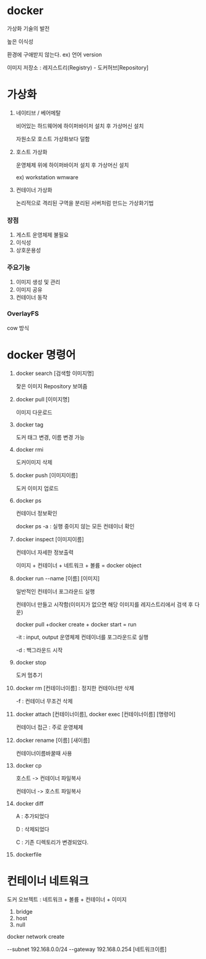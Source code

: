 # docker

가상화 기술의 발전

높은 이식성

환경에 구애받지 않는다. ex) 언어 version

이미지 저장소 : 레지스트리(Registry) - 도커허브[Repository]

# 가상화

1. 네이티브 / 베어메탈

   비어있는 하드웨어에 하이퍼바이저 설치 후 가상머신 설치

   자원소모 호스트 가상화보다 덜함

2. 호스트 가상화

   운영체제 위에 하이퍼바이저 설치 후 가상머신 설치

   ex) workstation wmware

3. 컨테이너 가상화

   논리적으로 격리된 구역을 분리된 서버처럼 만드는 가상화기법

<h3>장점</h3>

1. 게스트 운영체제 불필요
2. 이식성
3. 상호운용성

<h3>주요기능</h3>

1. 이미지 생성 및 관리
2. 이미지 공유
3. 컨테이너 동작

<h3>OverlayFS</h3>

cow 방식

<h1>docker 명령어</h1>

1. docker search [검색할 이미지명]

   찾은 이미지 Repository 보여줌

2. docker pull [이미지명]

   이미지 다운로드

3. docker tag

   도커 태그 변경, 이름 변경 가능

4. docker rmi

   도커이미지 삭제

5. docker push [이미지이름]

   도커 이미지 업로드

6. docker ps

   컨테이너 정보확인

   docker ps -a : 실행 중이지 않는 모든 컨테이너 확인

7. docker inspect [이미지이름]

   컨테이너 자세한 정보출력

   이미지 + 컨테이너 + 네트워크 + 볼륨 = docker object

8. docker run --name [이름] [이미지]

   일반적인 컨테이너 포그라운드 실행

   컨테이너 만들고 시작함(이미지가 없으면 해당 이미지를 레지스트리에서 검색 후 다운)

   docker pull +docker create + docker start = run

   -it : input, output 운영체제 컨테이너를 포그라운드로 실행

   -d : 백그라운드 시작

9. docker stop

   도커 멈추기

10. docker rm [컨테이너이름] : 정지한 컨테이너만 삭제

    -f : 컨테이너 무조건 삭제

11. docker attach [컨테이너이름], docker exec [컨테이너이름] [명령어]

    컨테이너 접근 : 주로 운영체제

12. docker rename [이름] [새이름]

    컨테이너이름바꿀때 사용

13. docker cp 

    호스트 -> 컨테이너 파일복사

    컨테이너 -> 호스트 파일복사

14. docker diff

    A : 추가되었다

    D : 삭제되었다

    C : 기존 디렉토리가 변경되었다.

15. dockerfile

<h1>컨테이너 네트워크</h1>

도커 오브젝트 : 네트워크 + 볼륨 + 컨테이너 + 이미지

1. bridge
2. host
3. null

docker network create

--subnet 192.168.0.0/24 --gateway 192.168.0.254 [네트워크이름]
